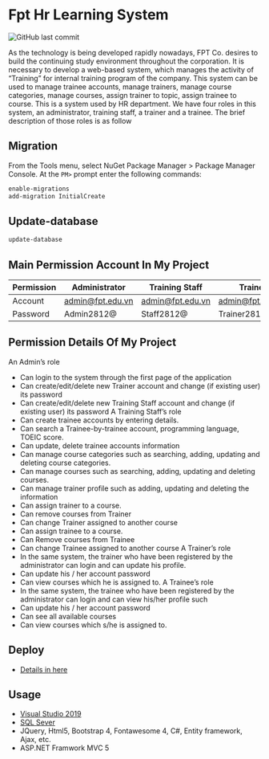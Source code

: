 # Fpt Hr Learning System
![GitHub last commit](https://img.shields.io/github/last-commit/no1erick1/FptHrLearningSystem?style=plastic)

As the technology is being developed rapidly nowadays, FPT Co. desires to build the continuing study environment throughout the corporation. It is necessary to develop a web-based system, which manages the activity of “Training” for internal training program of the company. This system can be used to manage trainee accounts, manage trainers, manage course categories, manage courses, assign trainer to topic, assign trainee to course. This is a system used by HR department. We have four roles in this system, an administrator, training staff, a trainer and a trainee. The brief description of those roles is as follow
## Migration
From the Tools menu, select NuGet Package Manager > Package Manager Console.
At the ```PM>``` prompt enter the following commands:
```bash
enable-migrations
add-migration InitialCreate
```
## Update-database
```bash
update-database
```
## Main Permission Account In My Project
Permission | Administrator | Training Staff | Trainer | Trainee 
--- | --- | --- | --- |--- 
Account | admin@fpt.edu.vn | admin@fpt.edu.vn | admin@fpt.edu.vn | admin@fpt.edu.vn 
Password | Admin2812@ | Staff2812@ | Trainer2812@ | Trainee2812@ 
## Permission Details Of My Project
An Admin’s role
- Can login to the system through the first page of the application
- Can create/edit/delete new Trainer account and change (if existing user) its password
- Can create/edit/delete new Training Staff account and change (if existing user) its password
A Training Staff’s role
- Can create trainee accounts by entering details.
- Can search a Trainee-by-trainee account, programming language, TOEIC score.
- Can update, delete trainee accounts information
- Can manage course categories such as searching, adding, updating and deleting course categories.
- Can manage courses such as searching, adding, updating and deleting courses. 
- Can manage trainer profile such as adding, updating and deleting the information
- Can assign trainer to a course.
- Can remove courses from Trainer
- Can change Trainer assigned to another course
- Can assign trainee to a course.
- Can Remove courses from Trainee
- Can change Trainee assigned to another course
A Trainer’s role
- In the same system, the trainer who have been registered by the administrator can login and can
update his profile.
- Can update his / her account password
- Can view courses which he is assigned to.
A Trainee’s role
- In the same system, the trainee who have been registered by the administrator can login and can view
his/her profile such
- Can update his / her account password
- Can see all available courses
- Can view courses which s/he is assigned to.
## Deploy
- [Details in here](https://docs.microsoft.com/en-us/aspnet/web-forms/overview/deployment/visual-studio-web-deployment/deploying-to-iis)
## Usage
- [Visual Studio 2019](https://visualstudio.microsoft.com/)
- [SQL Sever](https://www.microsoft.com/en-us/sql-server/sql-server-downloads)
- JQuery, Html5, Bootstrap 4, Fontawesome 4, C#, Entity framework, Ajax, etc.
- ASP.NET Framwork MVC 5

